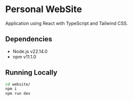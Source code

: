 # Personal WebSite

Application using React with TypeScript and Tailwind CSS.

## Dependencies

- Node.js v22.14.0
- npm v11.1.0

## Running Locally

```sh
cd website/
npm i
npm run dev
```
